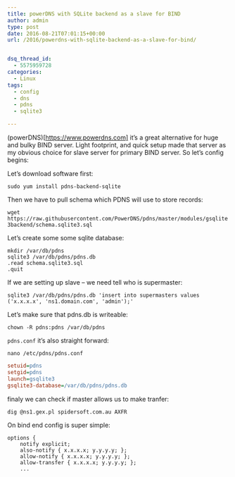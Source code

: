 ```yaml
---
title: powerDNS with SQLite backend as a slave for BIND
author: admin
type: post
date: 2016-08-21T07:01:15+00:00
url: /2016/powerdns-with-sqlite-backend-as-a-slave-for-bind/


dsq_thread_id:
  - 5575959728
categories:
  - Linux
tags:
  - config
  - dns
  - pdns
  - sqlite3

---
```

(powerDNS)[https://www.powerdns.com] it&#8217;s a great alternative for huge and bulky BIND server. Light footprint, and quick setup made that server as my obvious choice for slave server for primary BIND server. So let&#8217;s config begins:

<!--more-->

Let&#8217;s download software first:  

`sudo yum install pdns-backend-sqlite`  

Then we have to pull schema which PDNS will use to store records:  

`wget https://raw.githubusercontent.com/PowerDNS/pdns/master/modules/gsqlite3backend/schema.sqlite3.sql`  

Let&#8217;s create some some sqlite database:

```SHELL
mkdir /var/db/pdns
sqlite3 /var/db/pdns/pdns.db
.read schema.sqlite3.sql
.quit
```

If we are setting up slave &#8211; we need tell who is supermaster:  

`sqlite3 /var/db/pdns/pdns.db 'insert into supermasters values ('x.x.x.x', 'ns1.domain.com', 'admin');'`

Let&#8217;s make sure that pdns.db is writeable:  

`chown -R pdns:pdns /var/db/pdns`

`pdns.conf` it&#8217;s also straight forward:

`nano /etc/pdns/pdns.conf`

```INI
setuid=pdns
setgid=pdns
launch=gsqlite3
gsqlite3-database=/var/db/pdns/pdns.db
```

finaly we can check if master allows us to make tranfer:

`dig @ns1.gex.pl spidersoft.com.au AXFR` 

On bind end config is super simple:

```
options {
    notify explicit;
    also-notify { x.x.x.x; y.y.y.y; };
    allow-notify { x.x.x.x; y.y.y.y; };
    allow-transfer { x.x.x.x; y.y.y.y; };
    ...
```